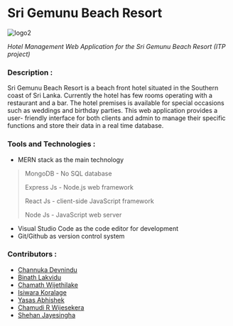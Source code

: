 # Sri Gemunu Beach Resort

![logo2](https://user-images.githubusercontent.com/75931718/136669853-32a27203-a4ac-445a-91cc-f65f3b1df9b4.png)

_Hotel Management Web Application for the Sri Gemunu Beach Resort (ITP project)_

### Description :
Sri Gemunu Beach Resort is a beach front hotel situated in the Southern coast of Sri Lanka. 
Currently the hotel has few rooms operating with a restaurant and a bar. The hotel premises is available
for special occasions such as weddings and birthday parties. This web application provides a user- friendly 
interface for both clients and admin to manage their specific functions and store their data in a real time database.


### Tools and Technologies :

* MERN stack as the main technology

> MongoDB - No SQL database
>
> Express Js - Node.js web framework
> 
> React Js - client-side JavaScript framework
> 
> Node Js -  JavaScript web server

* Visual Studio Code as the code editor for development
* Git/Github as version control system

### Contributors :

* [Channuka Devnindu ](https://github.com/Channuka)
* [Binath Lakvidu ](https://github.com/Binxth)
* [Chamath Wijethilake ](https://github.com/Chamaaah)
* [Isiwara Koralage ](https://github.com/IsiwaraK)
* [Yasas Abhishek ](https://github.com/YasasAbhishek)
* [Chamudi R Wijesekera ](https://github.com/ChamudiRW)
* [Shehan Jayesingha ](https://github.com/ShehanCes)


